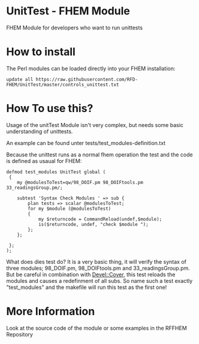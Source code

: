 UnitTest - FHEM Module
======


FHEM Module for developers who want to run unittests



How to install
======
The Perl modules can be loaded directly into your FHEM installation:

```update all https://raw.githubusercontent.com/RFD-FHEM/UnitTest/master/controls_unittest.txt```

How To use this?
=====

Usage of the unitTest Module isn't very complex, but needs some basic understanding of unittests.

An example can be found unter tests/test_modules-definition.txt

Because the unittest runs as a normal fhem operation the test and the code is defined as usaual for FHEM:

```
defmod test_modules UnitTest global (
 {
	my @modulesToTest=qw/98_DOIF.pm 98_DOIFtools.pm 33_readingsGroup.pm/; 
	
 	subtest 'Syntax Check Modules ' => sub {
		plan tests => scalar @modulesToTest;
		for my $module (@modulesToTest)
		{
			my $returncode = CommandReload(undef,$module);
			is($returncode, undef, "check $module ");
		};
	}; 

 };
);
```
What does dies test do?
It is a very basic thing, it will verify the syntax of three modules; 98_DOIF.pm, 98_DOIFtools.pm and 33_readingsGroup.pm.
But be careful in combination with [Devel::Cover](https://metacpan.org/pod/Devel::Cover#Redefined-subroutines "Meta::cpan"), this test reloads the modules and causes a redefinment of all subs. So name such a test exactly "test_modules" and the makefile will run this test as the first one!


More Information
=====
Look at the source code of the module or some examples in the RFFHEM Repository
